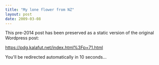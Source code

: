 ```yaml
---
title: "My lone flower from NZ"
layout: post
date: 2009-03-08
---
```


This pre-2014 post has been preserved as a static version of the original Wordpress post:

https://pdg.kalafut.net/index.html%3Fp=71.html

You'll be redirected automatically in 10 seconds...

<head>
  <meta http-equiv="refresh" content="10;url=https://pdg.kalafut.net/index.html%3Fp=71.html">
</head>

